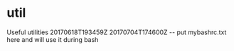 # util
Useful utilities
20170618T193459Z
20170704T174600Z -- put mybashrc.txt here and will use it during bash


